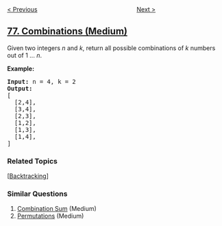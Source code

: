 <!--|This file generated by command(leetcode description); DO NOT EDIT.    |-->
<!--+----------------------------------------------------------------------+-->
<!--|@author    openset <openset.wang@gmail.com>                           |-->
<!--|@link      https://github.com/openset                                 |-->
<!--|@home      https://github.com/tonymontaro/leetcode-hints                        |-->
<!--+----------------------------------------------------------------------+-->

[< Previous](https://github.com/tonymontaro/leetcode-hints/tree/master/problems/minimum-window-substring "Minimum Window Substring")
　　　　　　　　　　　　　　　　
[Next >](https://github.com/tonymontaro/leetcode-hints/tree/master/problems/subsets "Subsets")

## [77. Combinations (Medium)](https://leetcode.com/problems/combinations "组合")

<p>Given two integers <em>n</em> and <em>k</em>, return all possible combinations of <em>k</em> numbers out of 1 ... <em>n</em>.</p>

<p><strong>Example:</strong></p>

<pre>
<strong>Input:</strong>&nbsp;n = 4, k = 2
<strong>Output:</strong>
[
  [2,4],
  [3,4],
  [2,3],
  [1,2],
  [1,3],
  [1,4],
]
</pre>

### Related Topics
  [[Backtracking](https://github.com/tonymontaro/leetcode-hints/tree/master/tag/backtracking/README.md)]

### Similar Questions
  1. [Combination Sum](https://github.com/tonymontaro/leetcode-hints/tree/master/problems/combination-sum) (Medium)
  1. [Permutations](https://github.com/tonymontaro/leetcode-hints/tree/master/problems/permutations) (Medium)
